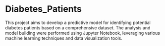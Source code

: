 # Diabetes_Patients
This project aims to develop a predictive model for identifying potential diabetes patients based on a comprehensive dataset. The analysis and model building were performed using Jupyter Notebook, leveraging various machine learning techniques and data visualization tools.
